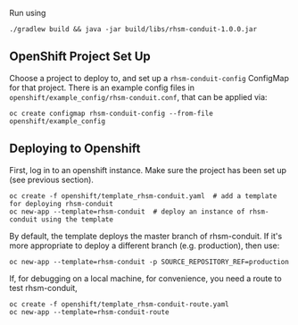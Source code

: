 Run using

```
./gradlew build && java -jar build/libs/rhsm-conduit-1.0.0.jar
```

## OpenShift Project Set Up

Choose a project to deploy to, and set up a `rhsm-conduit-config` ConfigMap for that project.
There is an example config files in `openshift/example_config/rhsm-conduit.conf`, that can be applied via:

```
oc create configmap rhsm-conduit-config --from-file openshift/example_config
```

## Deploying to Openshift

First, log in to an openshift instance. Make sure the project has been set up (see previous section).

```
oc create -f openshift/template_rhsm-conduit.yaml  # add a template for deploying rhsm-conduit
oc new-app --template=rhsm-conduit  # deploy an instance of rhsm-conduit using the template
```

By default, the template deploys the master branch of rhsm-conduit. If it's more appropriate to deploy a different branch (e.g. production), then use:

```
oc new-app --template=rhsm-conduit -p SOURCE_REPOSITORY_REF=production
```

If, for debugging on a local machine, for convenience, you need a route to test rhsm-conduit,

```
oc create -f openshift/template_rhsm-conduit-route.yaml
oc new-app --template=rhsm-conduit-route
```
